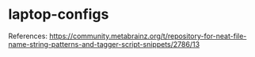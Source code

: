 # laptop-configs

References:
https://community.metabrainz.org/t/repository-for-neat-file-name-string-patterns-and-tagger-script-snippets/2786/13
